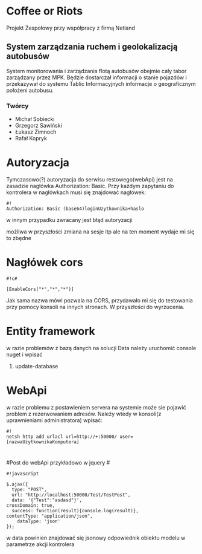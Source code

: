 # Coffee or Riots #
Projekt Zespołowy przy współpracy z firmą Netland

## System zarządzania ruchem i geolokalizacją autobusów ##

System monitorowania i zarządzania flotą autobusów obejmie cały tabor zarządzany przez MPK. Będzie dostarczał informacji o stanie pojazdów i przekazywał do systemu Tablic Informacyjnych informacje o geograficznym położeni autobusu.

### Twórcy ###

* Michał Sobiecki
* Grzegorz Sawiński
* Łukasz Zimnoch
* Rafał Kopryk

# Autoryzacja #
Tymczasowo(?) autoryzacja do serwisu restowego(webApi) jest na zasadzie nagłówka Authorization: Basic.
Przy każdym zapytaniu do kontrolera w nagłówkach musi się znajdować nagłówek:

```
#!
Authorization: Basic (base64)loginUzytkownika+haslo
```
w innym przypadku zwracany jest błąd autoryzacji

możliwa w przyszłości zmiana na sesje itp ale na ten moment wydaje mi się to zbędne

# Nagłówek cors #

```
#!c#

[EnableCors("*","*","*")]
```
Jak sama nazwa mówi pozwala na CORS, przydawało mi się do testowania przy pomocy konsoli na innych stronach. W przyszłości do wyrzucenia.


# Entity framework #
w razie problemów z bazą danych
na solucji Data należy uruchomić console nuget i wpisać
1. update-database


# WebApi #

w razie problemu z postawieniem servera na systemie może sie pojawić problem z rezerwowaniem adresów. Należy wtedy w konsoli(z uprawnieniami administratora) wpisać:


```
#!
netsh http add urlacl url=http://+:50000/ user=[nazwaUżytkownikaKomputera]
```
# 

#Post do webApi przykładowo w jquery #


```
#!javascript

$.ajax({
  type: "POST",
  url: "http://localhost:50000/Test/TestPost",
  data: '{"Test":"asdasd"}',
crossDomain: true,
  success: function(result){console.log(result)},
contentType: "application/json",
    dataType: 'json'
});
```
w data powinien znajdować się jsonowy odpowiednik obiektu modelu w parametrze akcji kontrolera